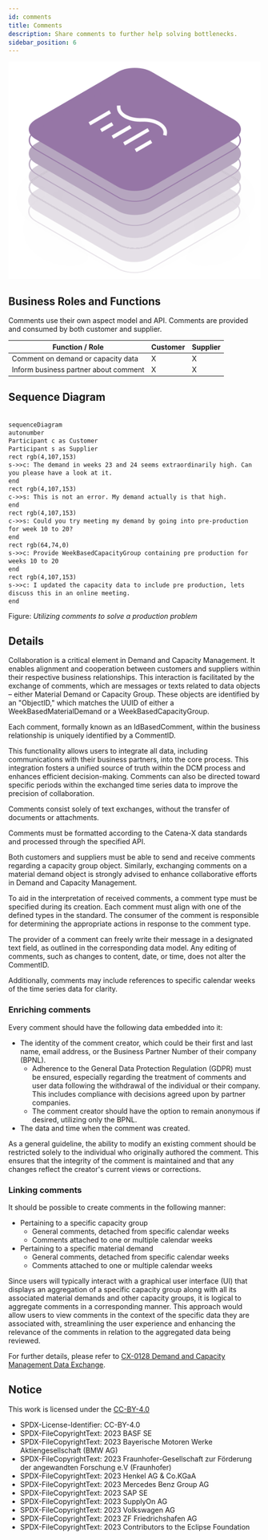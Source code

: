 ```yaml
---
id: comments
title: Comments
description: Share comments to further help solving bottlenecks.
sidebar_position: 6
---
```


![DCM kit banner](/img/kit-icons/dcm-kit-icon.svg)

## Business Roles and Functions

Comments use their own aspect model and API. Comments are provided and consumed by both customer and supplier.

|Function / Role|Customer|Supplier|
|-|-|-|
|Comment on demand or capacity data|X|X|
|Inform business partner about comment|X|X|

## Sequence Diagram

```mermaid

sequenceDiagram
autonumber
Participant c as Customer
Participant s as Supplier
rect rgb(4,107,153)
s->>c: The demand in weeks 23 and 24 seems extraordinarily high. Can you please have a look at it. 
end
rect rgb(4,107,153) 
c->>s: This is not an error. My demand actually is that high.
end
rect rgb(4,107,153) 
c->>s: Could you try meeting my demand by going into pre-production for week 10 to 20? 
end
rect rgb(64,74,0) 
s->>c: Provide WeekBasedCapacityGroup containing pre production for weeks 10 to 20 
end
rect rgb(4,107,153) 
s->>c: I updated the capacity data to include pre production, lets discuss this in an online meeting. 
end
```

Figure: *Utilizing comments to solve a production problem*

## Details

Collaboration is a critical element in Demand and Capacity Management. It enables alignment and cooperation between customers and suppliers within their respective business relationships. This interaction is facilitated by the exchange of comments, which are messages or texts related to data objects – either Material Demand or Capacity Group. These objects are identified by an "ObjectID," which matches the UUID of either a WeekBasedMaterialDemand or a WeekBasedCapacityGroup.

Each comment, formally known as an IdBasedComment, within the business relationship is uniquely identified by a CommentID.

This functionality allows users to integrate all data, including communications with their business partners, into the core process. This integration fosters a unified source of truth within the DCM process and enhances efficient decision-making. Comments can also be directed toward specific periods within the exchanged time series data to improve the precision of collaboration.

Comments consist solely of text exchanges, without the transfer of documents or attachments.

Comments must be formatted according to the Catena-X data standards and processed through the specified API.

Both customers and suppliers must be able to send and receive comments regarding a capacity group object. Similarly, exchanging comments on a material demand object is strongly advised to enhance collaborative efforts in Demand and Capacity Management.

To aid in the interpretation of received comments, a comment type must be specified during its creation. Each comment must align with one of the defined types in the standard. The consumer of the comment is responsible for determining the appropriate actions in response to the comment type.

The provider of a comment can freely write their message in a designated text field, as outlined in the corresponding data model. Any editing of comments, such as changes to content, date, or time, does not alter the CommentID.

Additionally, comments may include references to specific calendar weeks of the time series data for clarity.

### Enriching comments

Every comment should have the following data embedded into it:

- The identity of the comment creator, which could be their first and last name, email address, or the Business Partner Number of their company (BPNL).
  - Adherence to the General Data Protection Regulation (GDPR) must be ensured, especially regarding the treatment of comments and user data following the withdrawal of the individual or their company. This includes compliance with decisions agreed upon by partner companies.
  - The comment creator should have the option to remain anonymous if desired, utilizing only the BPNL.
- The data and time when the comment was created.

As a general guideline, the ability to modify an existing comment should be restricted solely to the individual who originally authored the comment. This ensures that the integrity of the comment is maintained and that any changes reflect the creator's current views or corrections.

### Linking comments

It should be possible to create comments in the following manner:

- Pertaining to a specific capacity group
  - General comments, detached from specific calendar weeks
  - Comments attached to one or multiple calendar weeks
- Pertaining to a specific material demand
  - General comments, detached from specific calendar weeks
  - Comments attached to one or multiple calendar weeks

Since users will typically interact with a graphical user interface (UI) that displays an aggregation of a specific capacity group along with all its associated material demands and other capacity groups, it is logical to aggregate comments in a corresponding manner. This approach would allow users to view comments in the context of the specific data they are associated with, streamlining the user experience and enhancing the relevance of the comments in relation to the aggregated data being reviewed.

For further details, please refer to [CX-0128 Demand and Capacity Management Data Exchange][StandardLibrary].

## Notice

This work is licensed under the [CC-BY-4.0](https://creativecommons.org/licenses/by/4.0/legalcode)

- SPDX-License-Identifier: CC-BY-4.0
- SPDX-FileCopyrightText: 2023 BASF SE
- SPDX-FileCopyrightText: 2023 Bayerische Motoren Werke Aktiengesellschaft (BMW AG)
- SPDX-FileCopyrightText: 2023 Fraunhofer-Gesellschaft zur Förderung der angewandten Forschung e.V (Fraunhofer)
- SPDX-FileCopyrightText: 2023 Henkel AG & Co.KGaA
- SPDX-FileCopyrightText: 2023 Mercedes Benz Group AG
- SPDX-FileCopyrightText: 2023 SAP SE
- SPDX-FileCopyrightText: 2023 SupplyOn AG
- SPDX-FileCopyrightText: 2023 Volkswagen AG
- SPDX-FileCopyrightText: 2023 ZF Friedrichshafen AG
- SPDX-FileCopyrightText: 2023 Contributors to the Eclipse Foundation

[StandardLibrary]: https://catenax-ev.github.io/docs/next/standards/CX-0128-DemandandCapacityManagementDataExchange
